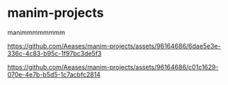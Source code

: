 # manim-projects
manimmmmmmmm


https://github.com/Aeases/manim-projects/assets/96164686/6dae5e3e-336c-4c83-b95c-1f97bc3de5f3

https://github.com/Aeases/manim-projects/assets/96164686/c01c1629-070e-4e7b-b5d5-1c7acbfc2814

